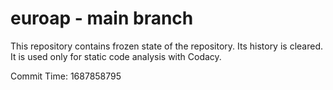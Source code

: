 # euroap - main branch

This repository contains frozen state of the repository.
Its history is cleared. It is used only for static code
analysis with Codacy.

Commit Time: 1687858795